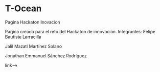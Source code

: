 # T-Ocean
Pagina Hackaton Inovacion

Pagina creada para el reto del Hackaton de innovacion.
Integrantes:
  Felipe Bautista Larracilla
  
  Jalil Mazatl Martínez Solano
  
  Jonathan Emmanuel Sánchez Rodríguez
  
  
link-->
